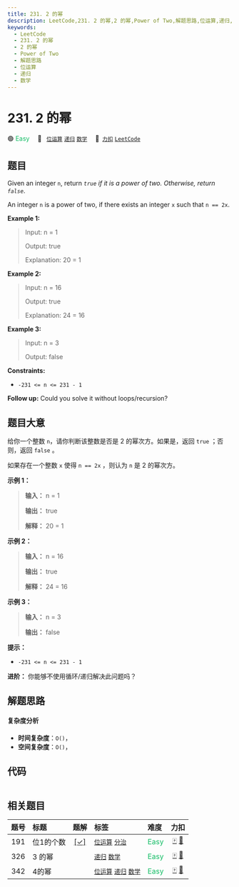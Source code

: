 ```yaml
---
title: 231. 2 的幂
description: LeetCode,231. 2 的幂,2 的幂,Power of Two,解题思路,位运算,递归,数学
keywords:
  - LeetCode
  - 231. 2 的幂
  - 2 的幂
  - Power of Two
  - 解题思路
  - 位运算
  - 递归
  - 数学
---
```


# 231. 2 的幂

🟢 <font color=#15bd66>Easy</font>&emsp; 🔖&ensp; [`位运算`](/tag/bit-manipulation.md) [`递归`](/tag/recursion.md) [`数学`](/tag/math.md)&emsp; 🔗&ensp;[`力扣`](https://leetcode.cn/problems/power-of-two) [`LeetCode`](https://leetcode.com/problems/power-of-two)

## 题目

Given an integer `n`, return _`true` if it is a power of two. Otherwise,
return `false`_.

An integer `n` is a power of two, if there exists an integer `x` such that `n
== 2x`.



**Example 1:**

> Input: n = 1
> 
> Output: true
> 
> Explanation: 20 = 1

**Example 2:**

> Input: n = 16
> 
> Output: true
> 
> Explanation: 24 = 16

**Example 3:**

> Input: n = 3
> 
> Output: false

**Constraints:**

  * `-231 <= n <= 231 - 1`



**Follow up:** Could you solve it without loops/recursion?


## 题目大意

给你一个整数 `n`，请你判断该整数是否是 2 的幂次方。如果是，返回 `true` ；否则，返回 `false` 。

如果存在一个整数 `x` 使得 `n == 2x` ，则认为 `n` 是 2 的幂次方。



**示例 1：**

> 
> 
> 
> 
> 
> **输入：** n = 1
> 
> **输出：** true
> 
> **解释：** 20 = 1
> 
> 

**示例 2：**

> 
> 
> 
> 
> 
> **输入：** n = 16
> 
> **输出：** true
> 
> **解释：** 24 = 16
> 
> 

**示例 3：**

> 
> 
> 
> 
> 
> **输入：** n = 3
> 
> **输出：** false
> 
> 



**提示：**

  * `-231 <= n <= 231 - 1`



**进阶：** 你能够不使用循环/递归解决此问题吗？


## 解题思路

#### 复杂度分析

- **时间复杂度**：`O()`，
- **空间复杂度**：`O()`，

## 代码

```javascript

```

## 相关题目

<!-- prettier-ignore -->
| 题号 | 标题 | 题解 | 标签 | 难度 | 力扣 |
| :------: | :------ | :------: | :------ | :------ | :------: |
| 191 | 位1的个数 | [[✓]](/problem/0191.md) |  [`位运算`](/tag/bit-manipulation.md) [`分治`](/tag/divide-and-conquer.md) | <font color=#15bd66>Easy</font> | [🀄️](https://leetcode.cn/problems/number-of-1-bits) [🔗](https://leetcode.com/problems/number-of-1-bits) |
| 326 | 3 的幂 |  |  [`递归`](/tag/recursion.md) [`数学`](/tag/math.md) | <font color=#15bd66>Easy</font> | [🀄️](https://leetcode.cn/problems/power-of-three) [🔗](https://leetcode.com/problems/power-of-three) |
| 342 | 4的幂 |  |  [`位运算`](/tag/bit-manipulation.md) [`递归`](/tag/recursion.md) [`数学`](/tag/math.md) | <font color=#15bd66>Easy</font> | [🀄️](https://leetcode.cn/problems/power-of-four) [🔗](https://leetcode.com/problems/power-of-four) |